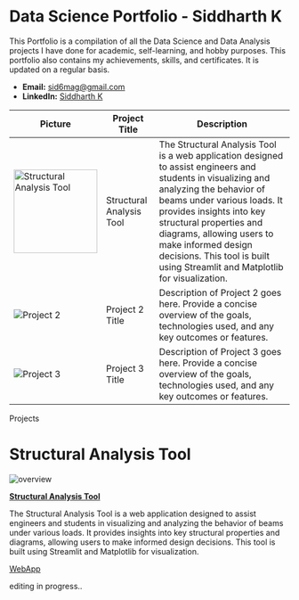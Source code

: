 # Data Science Portfolio - Siddharth K

This Portfolio is a compilation of all the Data Science and Data Analysis projects I have done for academic, self-learning, and hobby purposes. This portfolio also contains my achievements, skills, and certificates. It is updated on a regular basis.

- **Email:** sid6mag@gmail.com
- **LinkedIn:** [Siddharth K](https://www.linkedin.com/in/sidk17/)

| Picture                                               | Project Title              | Description                                                                                                               |
| ----------------------------------------------------- | -------------------------- | ------------------------------------------------------------------------------------------------------------------------- |
| <img src="https://github.com/zenvall/Structural-Analysis-Tools-Web-application-/blob/main/structool-1.png" alt="Structural Analysis Tool" width="150" height="150"> | Structural Analysis Tool   | The Structural Analysis Tool is a web application designed to assist engineers and students in visualizing and analyzing the behavior of beams under various loads. It provides insights into key structural properties and diagrams, allowing users to make informed design decisions. This tool is built using Streamlit and Matplotlib for visualization. |
| ![Project 2](https://example.com/project2_image.png)  | Project 2 Title            | Description of Project 2 goes here. Provide a concise overview of the goals, technologies used, and any key outcomes or features. |
| ![Project 3](https://example.com/project3_image.png)  | Project 3 Title            | Description of Project 3 goes here. Provide a concise overview of the goals, technologies used, and any key outcomes or features. |

Projects
# Structural Analysis Tool

![overview](https://github.com/zenvall/Structural-Analysis-Tools-Web-application-/blob/main/structool-1.png)

**[Structural Analysis Tool](https://github.com/zenvall/Structural-Analysis-Tools-Web-application-/tree/main)**

The Structural Analysis Tool is a web application designed to assist engineers and students in visualizing and analyzing the behavior of beams under various loads. It provides insights into key structural properties and diagrams, allowing users to make informed design decisions. This tool is built using Streamlit and Matplotlib for visualization.

[WebApp](https://structuralanalysistool.streamlit.app/)

editing in progress..
